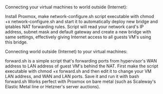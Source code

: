 Connecting your virtual machines to world outside (Internet):

Install Proxmox, make network-configure.sh script executable with chmod +x network-configure.sh and start it to automatically deploy new bridge and iptables NAT forwarding rules. Script will read your network card's IP address, subnet mask and default gateway and create a new bridge with same settings, effectively giving Internet access to all guests VM's using this bridge.

Connecting world outside (Internet) to your virtual machines:

forward.sh is a simple script that's forwarding ports from hypervisor's WAN address to LAN address of guest VM's behind the NAT. First make the script executable with chmod +x forward.sh and then edit it to change your VM LAN address, and WAN and LAN ports. Save it and run it with bash forward.sh
Works perfect with Proxmox on bare metal (such as Scaleway's Elastic Metal line or Hetzner's server auctions). 
